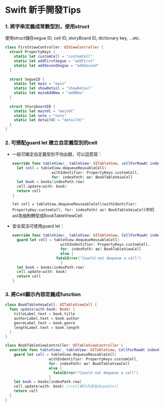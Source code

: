 # Swift 新手開發Tips

### 1. 將字串定義成常數型別，使用struct

使用struct儲存segue ID, cell ID, storyBoard ID, dictionary key, …etc.

```swift
class FirstViewController: UIViewController {
  struct PropertyKeys {
    static let customCell = "customCell"
    static let addFirstSegue = "addFirst"
    static let addSecondSegue = "addSecond" 
  }
  
  struct SegueID {
    static let main = "main"
    static let showDetail = "showDetail"
    static let mainAddNew = "addNew"
  }
  
  struct StoryboardID {
    static let mainVC = "mainVC"
    static let note = "note"
    static let detailVC = "detailVC"
  }
}
```

### 2. 可搭配guard let 建立自定義型別的cell

- 一般可確定自定義型別不怕出錯，可以這麼寫：

  ```swift
  override func tableView(_ tableView: UITableView, cellForRowAt indexPath: IndexPath) -> UITableViewCell {
    let cell = tableView.dequeueReusableCell(
    				withIdentifier: PropertyKeys.customCell, 
    				for: indexPath) as! BookTableVeiwCell
    let book = books[indexPath.row]
    cell.update(with: book)
    return cell
  }
  ```

  `let cell = tableView.dequeueReuseableCell(withIdentifier: PropertyKey.customCell, for: indexPath) as! BookTableVeiwCell`中的as!為強制轉型成BookTableViewCell

- 安全寫法可使用guard let：

  ```swift
  override func tableView(_ tableView: UITableView, CellForRowAt indexPath: IndexPath) -> UITableViewCell {
    guard let cell = tableView.dequeueReusableCell(
    					withIndentifier: PropertyKeys.customCell, 
    					for: indexPath) as? BookTableViewCell 
    					else { 
  					  fatalError("Counld not dequeue a cell") 
    					}
    let book = books[indexPath.row]
    cell.update(with: book)
    return cell
  }
  ```

### 3. 將Cell顯示內容定義成function

```swift
class BookTableVeiwCell: UITableViewCell {
  func update(with book: Book) {
    titleLabel.text = book.title
    authorLabel.text = book.author
    genreLabel.text = book.genre
    lengthLabel.text = book.length
  }
}

class BookTableViewController: UITableViewController {
  override func tableView(_ tableView: UITableView, CellForRowAt indexPath: IndexPath) -> UITableViewCell {
    guard let cell = tableView.dequeueReusableCell(
  					withIndentifier: PropertyKeys.customCell, 
  					for: indexPath) as? BookTableViewCell 
  					else { 
					  fatalError("Counld not dequeue a cell") 
  					}
  	let book = books[indexPath.row]
  	cell.update(with: book) //cell顯示內容皆在update()
  	return cell
  }
}
```

